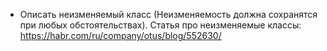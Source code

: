 * Описать неизменяемый класс (Неизменяемость должна сохранятся при любых обстоятельствах). Статья про неизменяемые классы: https://habr.com/ru/company/otus/blog/552630/